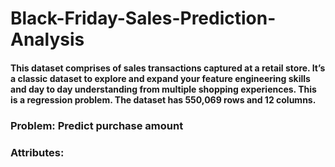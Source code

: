# Black-Friday-Sales-Prediction-Analysis

#### This dataset comprises of sales transactions captured at a retail store. It’s a classic dataset to explore and expand your feature engineering skills and day to day understanding from multiple shopping experiences. This is a regression problem. The dataset has 550,069 rows and 12 columns.

### Problem: Predict purchase amount

### Attributes:

